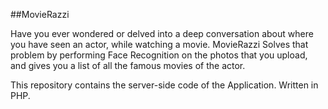 ##MovieRazzi

Have you ever wondered or delved into a deep conversation about where you have seen an actor, while watching a movie. MovieRazzi Solves that problem by performing Face Recognition on the photos that you upload, and gives you a list of all the famous movies of the actor. 

This repository contains the server-side code of the Application. 
Written in PHP.
